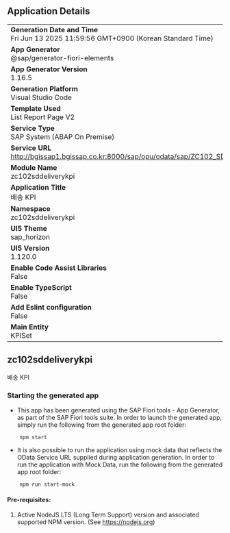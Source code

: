 ## Application Details
|               |
| ------------- |
|**Generation Date and Time**<br>Fri Jun 13 2025 11:59:56 GMT+0900 (Korean Standard Time)|
|**App Generator**<br>@sap/generator-fiori-elements|
|**App Generator Version**<br>1.16.5|
|**Generation Platform**<br>Visual Studio Code|
|**Template Used**<br>List Report Page V2|
|**Service Type**<br>SAP System (ABAP On Premise)|
|**Service URL**<br>http://bgissap1.bgissap.co.kr:8000/sap/opu/odata/sap/ZC102_SD_DELIVERY_KPI|
|**Module Name**<br>zc102sddeliverykpi|
|**Application Title**<br>배송 KPI|
|**Namespace**<br>zc102sddeliverykpi|
|**UI5 Theme**<br>sap_horizon|
|**UI5 Version**<br>1.120.0|
|**Enable Code Assist Libraries**<br>False|
|**Enable TypeScript**<br>False|
|**Add Eslint configuration**<br>False|
|**Main Entity**<br>KPISet|

## zc102sddeliverykpi

배송 KPI

### Starting the generated app

-   This app has been generated using the SAP Fiori tools - App Generator, as part of the SAP Fiori tools suite.  In order to launch the generated app, simply run the following from the generated app root folder:

```
    npm start
```

- It is also possible to run the application using mock data that reflects the OData Service URL supplied during application generation.  In order to run the application with Mock Data, run the following from the generated app root folder:

```
    npm run start-mock
```

#### Pre-requisites:

1. Active NodeJS LTS (Long Term Support) version and associated supported NPM version.  (See https://nodejs.org)


